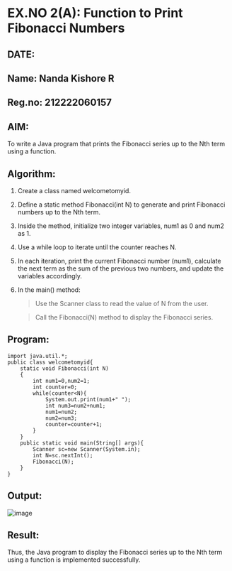 # EX.NO 2(A): Function to Print Fibonacci Numbers
## DATE:
## Name: Nanda Kishore R
## Reg.no: 212222060157

## AIM:
To write a Java program that prints the Fibonacci series up to the Nth term using a function.

## Algorithm:

1. Create a class named welcometomyid.

2. Define a static method Fibonacci(int N) to generate and print Fibonacci numbers up to the Nth term.

3. Inside the method, initialize two integer variables, num1 as 0 and num2 as 1.

4. Use a while loop to iterate until the counter reaches N.

5. In each iteration, print the current Fibonacci number (num1), calculate the next term as the sum of the previous two numbers, and update the variables accordingly.

6. In the main() method:

    > Use the Scanner class to read the value of N from the user.

    > Call the Fibonacci(N) method to display the Fibonacci series.

## Program:

```
import java.util.*;
public class welcometomyid{
    static void Fibonacci(int N)
    {
        int num1=0,num2=1;
        int counter=0;
        while(counter<N){
            System.out.print(num1+" ");
            int num3=num2+num1;
            num1=num2;
            num2=num3;
            counter=counter+1;
        }
    }
    public static void main(String[] args){
        Scanner sc=new Scanner(System.in);
        int N=sc.nextInt();
        Fibonacci(N);
    }
}
```

## Output:
![image](https://github.com/user-attachments/assets/2b3db5b9-1eb4-411f-b377-388faf588bea)


## Result:
Thus, the Java program to display the Fibonacci series up to the Nth term using a function is implemented successfully.
